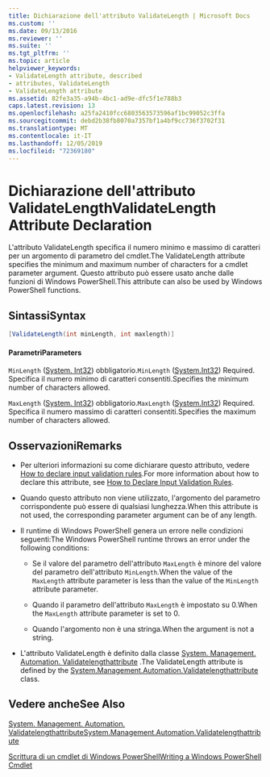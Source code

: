 ```yaml
---
title: Dichiarazione dell'attributo ValidateLength | Microsoft Docs
ms.custom: ''
ms.date: 09/13/2016
ms.reviewer: ''
ms.suite: ''
ms.tgt_pltfrm: ''
ms.topic: article
helpviewer_keywords:
- ValidateLength attribute, described
- attributes, ValidateLength
- ValidateLength attribute
ms.assetid: 82fe3a35-a94b-4bc1-ad9e-dfc5f1e788b3
caps.latest.revision: 13
ms.openlocfilehash: a25fa2410fcc6803563573596af1bc99052c3ffa
ms.sourcegitcommit: debd2b38fb8070a7357bf1a4bf9cc736f3702f31
ms.translationtype: MT
ms.contentlocale: it-IT
ms.lasthandoff: 12/05/2019
ms.locfileid: "72369180"
---
```

# <a name="validatelength-attribute-declaration"></a><span data-ttu-id="d7a19-102">Dichiarazione dell'attributo ValidateLength</span><span class="sxs-lookup"><span data-stu-id="d7a19-102">ValidateLength Attribute Declaration</span></span>

<span data-ttu-id="d7a19-103">L'attributo ValidateLength specifica il numero minimo e massimo di caratteri per un argomento di parametro del cmdlet.</span><span class="sxs-lookup"><span data-stu-id="d7a19-103">The ValidateLength attribute specifies the minimum and maximum number of characters for a cmdlet parameter argument.</span></span> <span data-ttu-id="d7a19-104">Questo attributo può essere usato anche dalle funzioni di Windows PowerShell.</span><span class="sxs-lookup"><span data-stu-id="d7a19-104">This attribute can also be used by Windows PowerShell functions.</span></span>

## <a name="syntax"></a><span data-ttu-id="d7a19-105">Sintassi</span><span class="sxs-lookup"><span data-stu-id="d7a19-105">Syntax</span></span>

```csharp
[ValidateLength(int minLength, int maxlength)]
```

#### <a name="parameters"></a><span data-ttu-id="d7a19-106">Parametri</span><span class="sxs-lookup"><span data-stu-id="d7a19-106">Parameters</span></span>

<span data-ttu-id="d7a19-107">`MinLength` ([System. Int32](/dotnet/api/System.Int32)) obbligatorio.</span><span class="sxs-lookup"><span data-stu-id="d7a19-107">`MinLength` ([System.Int32](/dotnet/api/System.Int32)) Required.</span></span> <span data-ttu-id="d7a19-108">Specifica il numero minimo di caratteri consentiti.</span><span class="sxs-lookup"><span data-stu-id="d7a19-108">Specifies the minimum number of characters allowed.</span></span>

<span data-ttu-id="d7a19-109">`MaxLength` ([System. Int32](/dotnet/api/System.Int32)) obbligatorio.</span><span class="sxs-lookup"><span data-stu-id="d7a19-109">`MaxLength` ([System.Int32](/dotnet/api/System.Int32)) Required.</span></span> <span data-ttu-id="d7a19-110">Specifica il numero massimo di caratteri consentiti.</span><span class="sxs-lookup"><span data-stu-id="d7a19-110">Specifies the maximum number of characters allowed.</span></span>

## <a name="remarks"></a><span data-ttu-id="d7a19-111">Osservazioni</span><span class="sxs-lookup"><span data-stu-id="d7a19-111">Remarks</span></span>

- <span data-ttu-id="d7a19-112">Per ulteriori informazioni su come dichiarare questo attributo, vedere [How to declare input validation rules](./how-to-validate-parameter-input.md).</span><span class="sxs-lookup"><span data-stu-id="d7a19-112">For more information about how to declare this attribute, see [How to Declare Input Validation Rules](./how-to-validate-parameter-input.md).</span></span>

- <span data-ttu-id="d7a19-113">Quando questo attributo non viene utilizzato, l'argomento del parametro corrispondente può essere di qualsiasi lunghezza.</span><span class="sxs-lookup"><span data-stu-id="d7a19-113">When this attribute is not used, the corresponding parameter argument can be of any length.</span></span>

- <span data-ttu-id="d7a19-114">Il runtime di Windows PowerShell genera un errore nelle condizioni seguenti:</span><span class="sxs-lookup"><span data-stu-id="d7a19-114">The Windows PowerShell runtime throws an error under the following conditions:</span></span>

    - <span data-ttu-id="d7a19-115">Se il valore del parametro dell'attributo `MaxLength` è minore del valore del parametro dell'attributo `MinLength`.</span><span class="sxs-lookup"><span data-stu-id="d7a19-115">When the value of the `MaxLength` attribute parameter is less than the value of the `MinLength` attribute parameter.</span></span>

    - <span data-ttu-id="d7a19-116">Quando il parametro dell'attributo `MaxLength` è impostato su 0.</span><span class="sxs-lookup"><span data-stu-id="d7a19-116">When the `MaxLength` attribute parameter is set to 0.</span></span>

    - <span data-ttu-id="d7a19-117">Quando l'argomento non è una stringa.</span><span class="sxs-lookup"><span data-stu-id="d7a19-117">When the argument is not a string.</span></span>

- <span data-ttu-id="d7a19-118">L'attributo ValidateLength è definito dalla classe [System. Management. Automation. Validatelengthattribute](/dotnet/api/System.Management.Automation.ValidateLengthAttribute) .</span><span class="sxs-lookup"><span data-stu-id="d7a19-118">The ValidateLength attribute is defined by the [System.Management.Automation.Validatelengthattribute](/dotnet/api/System.Management.Automation.ValidateLengthAttribute) class.</span></span>

## <a name="see-also"></a><span data-ttu-id="d7a19-119">Vedere anche</span><span class="sxs-lookup"><span data-stu-id="d7a19-119">See Also</span></span>

[<span data-ttu-id="d7a19-120">System. Management. Automation. Validatelengthattribute</span><span class="sxs-lookup"><span data-stu-id="d7a19-120">System.Management.Automation.Validatelengthattribute</span></span>](/dotnet/api/System.Management.Automation.ValidateLengthAttribute)

[<span data-ttu-id="d7a19-121">Scrittura di un cmdlet di Windows PowerShell</span><span class="sxs-lookup"><span data-stu-id="d7a19-121">Writing a Windows PowerShell Cmdlet</span></span>](./writing-a-windows-powershell-cmdlet.md)
